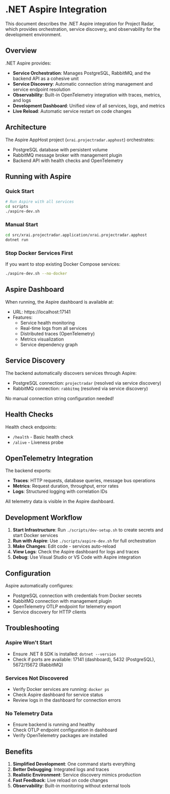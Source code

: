 # .NET Aspire Integration

This document describes the .NET Aspire integration for Project Radar, which provides orchestration, service discovery, and observability for the development environment.

## Overview

.NET Aspire provides:
- **Service Orchestration**: Manages PostgreSQL, RabbitMQ, and the backend API as a cohesive unit
- **Service Discovery**: Automatic connection string management and service endpoint resolution
- **Observability**: Built-in OpenTelemetry integration with traces, metrics, and logs
- **Development Dashboard**: Unified view of all services, logs, and metrics
- **Live Reload**: Automatic service restart on code changes

## Architecture

The Aspire AppHost project (`xrai.projectradar.apphost`) orchestrates:
- PostgreSQL database with persistent volume
- RabbitMQ message broker with management plugin
- Backend API with health checks and OpenTelemetry

## Running with Aspire

### Quick Start
```bash
# Run Aspire with all services
cd scripts
./aspire-dev.sh
```

### Manual Start
```bash
cd src/xrai.projectradar.application/xrai.projectradar.apphost
dotnet run
```

### Stop Docker Services First
If you want to stop existing Docker Compose services:
```bash
./aspire-dev.sh --no-docker
```

## Aspire Dashboard

When running, the Aspire dashboard is available at:
- URL: https://localhost:17141
- Features:
  - Service health monitoring
  - Real-time logs from all services
  - Distributed traces (OpenTelemetry)
  - Metrics visualization
  - Service dependency graph

## Service Discovery

The backend automatically discovers services through Aspire:
- PostgreSQL connection: `projectradar` (resolved via service discovery)
- RabbitMQ connection: `rabbitmq` (resolved via service discovery)

No manual connection string configuration needed!

## Health Checks

Health check endpoints:
- `/health` - Basic health check
- `/alive` - Liveness probe

## OpenTelemetry Integration

The backend exports:
- **Traces**: HTTP requests, database queries, message bus operations
- **Metrics**: Request duration, throughput, error rates
- **Logs**: Structured logging with correlation IDs

All telemetry data is visible in the Aspire dashboard.

## Development Workflow

1. **Start Infrastructure**: Run `./scripts/dev-setup.sh` to create secrets and start Docker services
2. **Run with Aspire**: Use `./scripts/aspire-dev.sh` for full orchestration
3. **Make Changes**: Edit code - services auto-reload
4. **View Logs**: Check the Aspire dashboard for logs and traces
5. **Debug**: Use Visual Studio or VS Code with Aspire integration

## Configuration

Aspire automatically configures:
- PostgreSQL connection with credentials from Docker secrets
- RabbitMQ connection with management plugin
- OpenTelemetry OTLP endpoint for telemetry export
- Service discovery for HTTP clients

## Troubleshooting

### Aspire Won't Start
- Ensure .NET 8 SDK is installed: `dotnet --version`
- Check if ports are available: 17141 (dashboard), 5432 (PostgreSQL), 5672/15672 (RabbitMQ)

### Services Not Discovered
- Verify Docker services are running: `docker ps`
- Check Aspire dashboard for service status
- Review logs in the dashboard for connection errors

### No Telemetry Data
- Ensure backend is running and healthy
- Check OTLP endpoint configuration in dashboard
- Verify OpenTelemetry packages are installed

## Benefits

1. **Simplified Development**: One command starts everything
2. **Better Debugging**: Integrated logs and traces
3. **Realistic Environment**: Service discovery mimics production
4. **Fast Feedback**: Live reload on code changes
5. **Observability**: Built-in monitoring without external tools